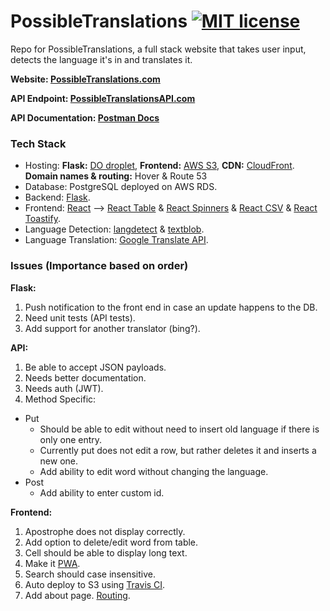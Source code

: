 # PossibleTranslations [![MIT license](https://img.shields.io/badge/license-MIT-lightgrey.svg)](https://raw.githubusercontent.com/qirh/pt/master/LICENSE)

Repo for PossibleTranslations, a full stack website that takes user input, detects the language it's in and translates it.

**Website: [PossibleTranslations.com](PossibleTranslations.com)**

**API Endpoint: [PossibleTranslationsAPI.com](https://possibletranslationsapi.com)**

**API Documentation: [Postman Docs](https://documenter.getpostman.com/view/4826790/RWMLL6on)**

### Tech Stack
* Hosting: **Flask:** [DO droplet](https://possibletranslationsapi.com), **Frontend:** [AWS S3](http://possibletranslations.com.s3-website-us-east-1.amazonaws.com), **CDN:** [CloudFront](https://possibletranslations.com). **Domain names & routing:** Hover & Route 53
* Database: PostgreSQL deployed on AWS RDS.
* Backend: [Flask](http://flask.pocoo.org).
* Frontend: [React](https://reactjs.org/) --> [React Table](https://react-table.js.org) & [React Spinners](https://www.npmjs.com/package/react-spinners) & [React CSV](https://www.npmjs.com/package/react-csv) & [React Toastify](https://github.com/fkhadra/react-toastify).
* Language Detection: [langdetect](https://pypi.org/project/langdetect) & [textblob](https://textblob.readthedocs.io/en/dev).
* Language Translation: [Google Translate API](https://cloud.google.com/translate/docs).


### Issues (Importance based on order)
**Flask:**
1. Push notification to the front end in case an update happens to the DB.
2. Need unit tests (API tests).
3. Add support for another translator (bing?).

**API:**
1. Be able to accept JSON payloads.
2. Needs better documentation.
3. Needs auth (JWT).
4. Method Specific:
  * Put
    * Should be able to edit without need to insert old language if there is only one entry.
    * Currently put does not edit a row, but rather deletes it and inserts a new one.
    * Add ability to edit word without changing the language.
  * Post
    * Add ability to enter custom id.

**Frontend:**
1. Apostrophe does not display correctly.
2. Add option to delete/edit word from table.
3. Cell should be able to display long text.
3. Make it [PWA](https://developers.google.com/web/progressive-web-apps).
4. Search should case insensitive.
5. Auto deploy to S3 using [Travis CI](https://docs.travis-ci.com/user/deployment/s3/).
6. Add about page. [Routing](https://medium.com/@krithix/multi-page-website-with-react-in-2017-f6f2af326526).
